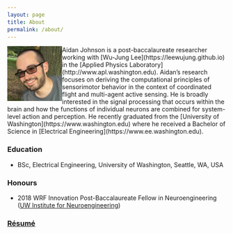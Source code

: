 ```yaml
---
layout: page
title: About
permalink: /about/
---
```


<div><img src="https://github.com/aidanjohnson/aidanjohnson.github.io/raw/master/johnsonaidan_resume/johnsonaidan_photo_uwin.jpg" align="left" alt="AJ Photo" width="25%" /><p>Aidan Johnson is a post-baccalaureate researcher working with [Wu-Jung Lee](https://leewujung.github.io) in the [Applied Physics Laboratory](http://www.apl.washington.edu). Aidan’s research focuses on deriving the computational principles of sensorimotor behavior in the context of coordinated flight and multi-agent active sensing. He is broadly interested in the signal processing that occurs within the brain and how the functions of individual neurons are combined for system-level action and perception. He recently graduated from the [University of Washington](https://www.washington.edu) where he received a Bachelor of Science in [Electrical Engineering](https://www.ee.washington.edu).</p></div>

### Education
* BSc, Electrical Engineering, University of Washington, Seattle, WA, USA 

### Honours
* 2018 WRF Innovation Post-Baccalaureate Fellow in Neuroengineering ([UW Institute for Neuroengineering](http://uwin.washington.edu/students/post-bacs/current/))

### [Résumé](https://github.com/aidanjohnson/aidanjohnson.github.io/raw/master/johnsonaidan_resume/johnsonaidan_resume.pdf)
